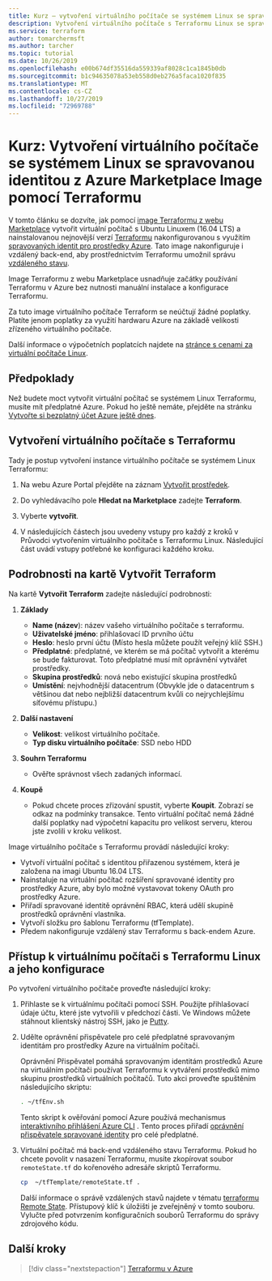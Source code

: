 ```yaml
---
title: Kurz – vytvoření virtuálního počítače se systémem Linux se spravovanou identitou z Azure Marketplace Image pomocí Terraformu
description: Vytvoření virtuálního počítače s Terraformu Linux se spravovanou identitou a správou vzdáleného stavu pomocí Azure Marketplace image
ms.service: terraform
author: tomarchermsft
ms.author: tarcher
ms.topic: tutorial
ms.date: 10/26/2019
ms.openlocfilehash: e00b674df35516da559339af8028c1ca1845b0db
ms.sourcegitcommit: b1c94635078a53eb558d0eb276a5faca1020f835
ms.translationtype: MT
ms.contentlocale: cs-CZ
ms.lasthandoff: 10/27/2019
ms.locfileid: "72969788"
---
```

# <a name="tutorial-create-a-linux-vm-with-a-managed-identity-from-the-azure-marketplace-image-using-terraform"></a>Kurz: Vytvoření virtuálního počítače se systémem Linux se spravovanou identitou z Azure Marketplace Image pomocí Terraformu

V tomto článku se dozvíte, jak pomocí [image Terraformu z webu Marketplace](https://azuremarketplace.microsoft.com/marketplace/apps/azure-oss.terraform?tab=Overview) vytvořit virtuální počítač s Ubuntu Linuxem (16.04 LTS) a nainstalovanou nejnovější verzí [Terraformu](https://www.terraform.io/intro/index.html) nakonfigurovanou s využitím [spravovaných identit pro prostředky Azure](/azure/active-directory/managed-service-identity/overview). Tato image nakonfiguruje i vzdálený back-end, aby prostřednictvím Terraformu umožnil správu [vzdáleného stavu](https://www.terraform.io/docs/state/remote.html). 

Image Terraformu z webu Marketplace usnadňuje začátky používání Terraformu v Azure bez nutnosti manuální instalace a konfigurace Terraformu. 

Za tuto image virtuálního počítače Terraform se neúčtují žádné poplatky. Platíte jenom poplatky za využití hardwaru Azure na základě velikosti zřízeného virtuálního počítače. 

Další informace o výpočetních poplatcích najdete na [stránce s cenami za virtuální počítače Linux](https://azure.microsoft.com/pricing/details/virtual-machines/linux/).

## <a name="prerequisites"></a>Předpoklady
Než budete moct vytvořit virtuální počítač se systémem Linux Terraformu, musíte mít předplatné Azure. Pokud ho ještě nemáte, přejděte na stránku [Vytvořte si bezplatný účet Azure ještě dnes](https://azure.microsoft.com/free/).  

## <a name="create-your-terraform-vm"></a>Vytvoření virtuálního počítače s Terraformu 

Tady je postup vytvoření instance virtuálního počítače se systémem Linux Terraformu: 

1. Na webu Azure Portal přejděte na záznam [Vytvořit prostředek](https://ms.portal.azure.com/#create/hub).

1. Do vyhledávacího pole **Hledat na Marketplace** zadejte **Terraform**. 

1. Vyberte **vytvořit**. 

1. V následujících částech jsou uvedeny vstupy pro každý z kroků v Průvodci vytvořením virtuálního počítače s Terraformu Linux. Následující část uvádí vstupy potřebné ke konfiguraci každého kroku.

## <a name="details-on-the-create-terraform-tab"></a>Podrobnosti na kartě Vytvořit Terraform

Na kartě **Vytvořit Terraform** zadejte následující podrobnosti:

1. **Základy**
    
   * **Name (název**): název vašeho virtuálního počítače s terraformu.
   * **Uživatelské jméno**: přihlašovací ID prvního účtu
   * **Heslo**: heslo první účtu (Místo hesla můžete použít veřejný klíč SSH.)
   * **Předplatné**: předplatné, ve kterém se má počítač vytvořit a kterému se bude fakturovat. Toto předplatné musí mít oprávnění vytvářet prostředky.
   * **Skupina prostředků**: nová nebo existující skupina prostředků
   * **Umístění**: nejvhodnější datacentrum (Obvykle jde o datacentrum s většinou dat nebo nejbližší datacentrum kvůli co nejrychlejšímu síťovému přístupu.)

2. **Další nastavení**

   * **Velikost**: velikost virtuálního počítače. 
   * **Typ disku virtuálního počítače**: SSD nebo HDD

3. **Souhrn Terraformu**

   * Ověřte správnost všech zadaných informací. 

4. **Koupě**

   * Pokud chcete proces zřizování spustit, vyberte **Koupit**. Zobrazí se odkaz na podmínky transakce. Tento virtuální počítač nemá žádné další poplatky nad výpočetní kapacitu pro velikost serveru, kterou jste zvolili v kroku velikost.

Image virtuálního počítače s Terraformu provádí následující kroky:

* Vytvoří virtuální počítač s identitou přiřazenou systémem, která je založena na imagi Ubuntu 16.04 LTS.
* Nainstaluje na virtuální počítač rozšíření spravované identity pro prostředky Azure, aby bylo možné vystavovat tokeny OAuth pro prostředky Azure.
* Přiřadí spravované identitě oprávnění RBAC, která udělí skupině prostředků oprávnění vlastníka.
* Vytvoří složku pro šablonu Terraformu (tfTemplate).
* Předem nakonfiguruje vzdálený stav Terraformu s back-endem Azure.

## <a name="access-and-configure-a-linux-terraform-vm"></a>Přístup k virtuálnímu počítači s Terraformu Linux a jeho konfigurace

Po vytvoření virtuálního počítače proveďte následující kroky:

1. Přihlaste se k virtuálnímu počítači pomocí SSH. Použijte přihlašovací údaje účtu, které jste vytvořili v předchozí části. Ve Windows můžete stáhnout klientský nástroj SSH, jako je [Putty](https://www.putty.org/).

1. Udělte oprávnění přispěvatele pro celé předplatné spravovaným identitám pro prostředky Azure na virtuálním počítači. 

    Oprávnění Přispěvatel pomáhá spravovaným identitám prostředků Azure na virtuálním počítači používat Terraformu k vytváření prostředků mimo skupinu prostředků virtuálních počítačů. Tuto akci proveďte spuštěním následujícího skriptu: 
    
    ```bash
    . ~/tfEnv.sh
    ```

    Tento skript k ověřování pomocí Azure používá mechanismus [interaktivního přihlášení Azure CLI](/cli/azure/authenticate-azure-cli?view=azure-cli-latest#sign-in-interactively) . Tento proces přiřadí [oprávnění přispěvatele spravované identity](/azure/role-based-access-control/built-in-roles#managed-identity-contributor) pro celé předplatné. 

1. Virtuální počítač má back-end vzdáleného stavu Terraformu. Pokud ho chcete povolit v nasazení Terraformu, musíte zkopírovat soubor `remoteState.tf` do kořenového adresáře skriptů Terraformu.

    ```bash
    cp  ~/tfTemplate/remoteState.tf .
    ```

    Další informace o správě vzdálených stavů najdete v tématu [terraformu Remote State](https://www.terraform.io/docs/state/remote.html). Přístupový klíč k úložišti je zveřejněný v tomto souboru. Vylučte před potvrzením konfiguračních souborů Terraformu do správy zdrojového kódu.

## <a name="next-steps"></a>Další kroky

> [!div class="nextstepaction"] 
> [Terraformu v Azure](/azure/ansible/)